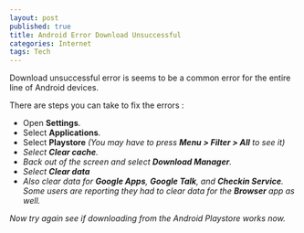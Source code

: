 ```yaml
---
layout: post
published: true
title: Android Error Download Unsuccessful
categories: Internet
tags: Tech
---
```

Download unsuccessful error is seems to be a common error for the entire line of Android devices. 

There are steps you can take to fix the errors :

*   Open **Settings**.
*   Select **Applications**.
*   Select **Playstore** _(You may have to press **Menu > Filter > All** to see it)_
*   _Select **Clear cache**._
*   _Back out of the screen and select **Download Manager**._
*   _Select **Clear data**_
*   _Also clear data for **Google Apps**, **Google Talk**, and **Checkin Service**. Some users are reporting they had to clear data for the **Browser** app as well._

_Now try again see if downloading from the Android Playstore works now._
